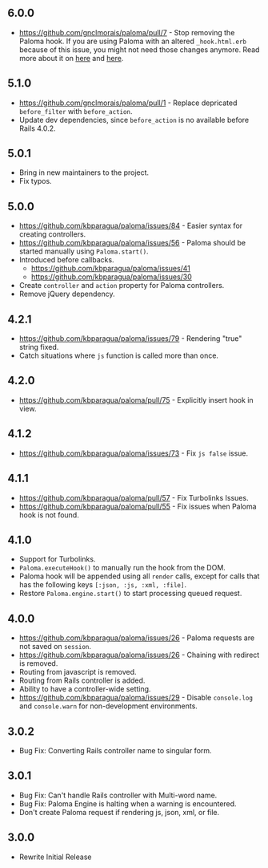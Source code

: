 ## 6.0.0
* https://github.com/gnclmorais/paloma/pull/7 - Stop removing the Paloma hook. If you are using Paloma with an altered `_hook.html.erb` because of this issue, you might not need those changes anymore. Read more about it on [here](https://github.com/gnclmorais/paloma/pull/7) and [here](https://github.com/kbparagua/paloma/issues/101).


## 5.1.0
* https://github.com/gnclmorais/paloma/pull/1 - Replace depricated `before_filter` with `before_action`.
* Update dev dependencies, since `before_action` is no available before Rails 4.0.2.

## 5.0.1
* Bring in new maintainers to the project.
* Fix typos.

## 5.0.0
* https://github.com/kbparagua/paloma/issues/84 - Easier syntax for creating controllers.
* https://github.com/kbparagua/paloma/issues/56 - Paloma should be started manually using `Paloma.start()`.
* Introduced before callbacks.
  - https://github.com/kbparagua/paloma/issues/41
  - https://github.com/kbparagua/paloma/issues/30
* Create `controller` and `action` property for Paloma controllers.
* Remove jQuery dependency.


## 4.2.1
* https://github.com/kbparagua/paloma/issues/79 - Rendering "true" string fixed.
* Catch situations where `js` function is called more than once.

## 4.2.0
* https://github.com/kbparagua/paloma/pull/75 - Explicitly insert hook in view.

## 4.1.2
* https://github.com/kbparagua/paloma/issues/73 - Fix `js false` issue.

## 4.1.1
* https://github.com/kbparagua/paloma/pull/57 - Fix Turbolinks Issues.
* https://github.com/kbparagua/paloma/pull/55 - Fix issues when Paloma hook is not found.

## 4.1.0
* Support for Turbolinks.
* `Paloma.executeHook()` to manually run the hook from the DOM.
* Paloma hook will be appended using all `render` calls, except for calls that has the following keys `[:json, :js, :xml, :file]`.
* Restore `Paloma.engine.start()` to start processing queued request.

## 4.0.0
* https://github.com/kbparagua/paloma/issues/26 - Paloma requests are not saved on `session`.
* https://github.com/kbparagua/paloma/issues/26 - Chaining with redirect is removed.
* Routing from javascript is removed.
* Routing from Rails controller is added.
* Ability to have a controller-wide setting.
* https://github.com/kbparagua/paloma/issues/29 - Disable `console.log` and `console.warn` for non-development environments.


## 3.0.2
* Bug Fix: Converting Rails controller name to singular form.

## 3.0.1
* Bug Fix: Can't handle Rails controller with Multi-word name.
* Bug Fix: Paloma Engine is halting when a warning is encountered.
* Don't create Paloma request if rendering js, json, xml, or file.

## 3.0.0
* Rewrite Initial Release
